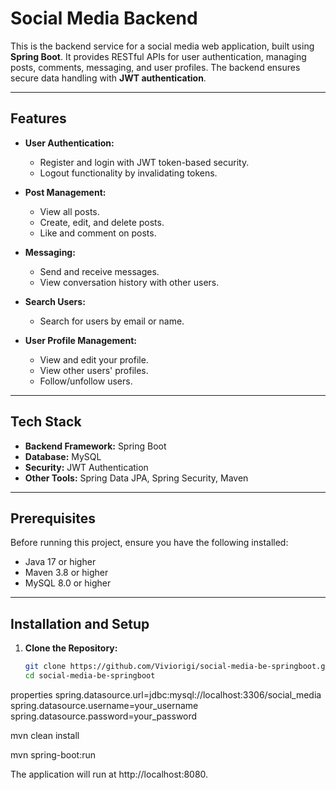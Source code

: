 # Social Media Backend

This is the backend service for a social media web application, built using **Spring Boot**. It provides RESTful APIs for user authentication, managing posts, comments, messaging, and user profiles. The backend ensures secure data handling with **JWT authentication**.

---

## Features

- **User Authentication:**
  - Register and login with JWT token-based security.
  - Logout functionality by invalidating tokens.

- **Post Management:**
  - View all posts.
  - Create, edit, and delete posts.
  - Like and comment on posts.

- **Messaging:**
  - Send and receive messages.
  - View conversation history with other users.

- **Search Users:**
  - Search for users by email or name.

- **User Profile Management:**
  - View and edit your profile.
  - View other users' profiles.
  - Follow/unfollow users.

---

## Tech Stack

- **Backend Framework:** Spring Boot
- **Database:** MySQL
- **Security:** JWT Authentication
- **Other Tools:** Spring Data JPA, Spring Security, Maven

---

## Prerequisites

Before running this project, ensure you have the following installed:

- Java 17 or higher
- Maven 3.8 or higher
- MySQL 8.0 or higher

---

## Installation and Setup

1. **Clone the Repository:**
   ```bash
   git clone https://github.com/Viviorigi/social-media-be-springboot.git
   cd social-media-be-springboot

properties
spring.datasource.url=jdbc:mysql://localhost:3306/social_media
spring.datasource.username=your_username
spring.datasource.password=your_password

mvn clean install

mvn spring-boot:run

The application will run at http://localhost:8080.
